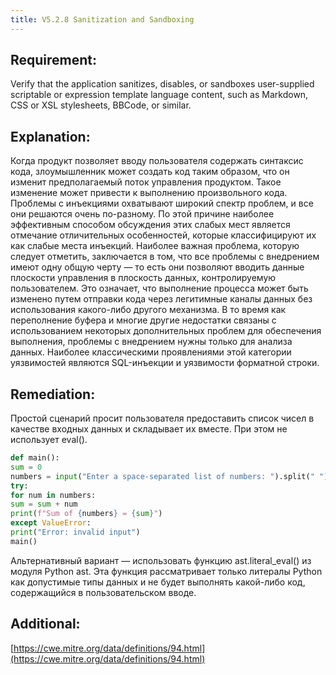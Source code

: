 ```yaml
---
title: V5.2.8 Sanitization and Sandboxing
---
```




## Requirement:

Verify that the application sanitizes, disables, or sandboxes user-supplied scriptable or expression template language content, such as Markdown, CSS or XSL stylesheets, BBCode, or similar.

## Explanation:

Когда продукт позволяет вводу пользователя содержать синтаксис кода, злоумышленник может создать код таким образом, что он изменит предполагаемый поток управления продуктом. Такое изменение может привести к выполнению произвольного кода. Проблемы с инъекциями охватывают широкий спектр проблем, и все они решаются очень по-разному. По этой причине наиболее эффективным способом обсуждения этих слабых мест является отмечание отличительных особенностей, которые классифицируют их как слабые места инъекций. Наиболее важная проблема, которую следует отметить, заключается в том, что все проблемы с внедрением имеют одну общую черту — то есть они позволяют вводить данные плоскости управления в плоскость данных, контролируемую пользователем. Это означает, что выполнение процесса может быть изменено путем отправки кода через легитимные каналы данных без использования какого-либо другого механизма. В то время как переполнение буфера и многие другие недостатки связаны с использованием некоторых дополнительных проблем для обеспечения выполнения, проблемы с внедрением нужны только для анализа данных. Наиболее классическими проявлениями этой категории уязвимостей являются SQL-инъекции и уязвимости форматной строки.

## Remediation:

Простой сценарий просит пользователя предоставить список чисел в качестве входных данных и складывает их вместе. При этом не использует eval().


```python
def main():
sum = 0
numbers = input("Enter a space-separated list of numbers: ").split(" ")
try:
for num in numbers:
sum = sum + num
print(f"Sum of {numbers} = {sum}")
except ValueError:
print("Error: invalid input")
main()
```


Альтернативный вариант — использовать функцию ast.literal_eval() из модуля Python ast. Эта функция рассматривает только литералы Python как допустимые типы данных и не будет выполнять какой-либо код, содержащийся в пользовательском вводе.

## Additional:

[https://cwe.mitre.org/data/definitions/94.html](https://cwe.mitre.org/data/definitions/94.html)





